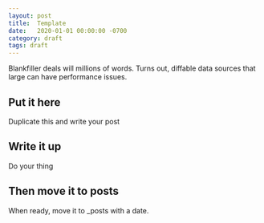 ```yaml
---
layout: post
title:  Template
date:   2020-01-01 00:00:00 -0700
category: draft
tags: draft
---
```


Blankfiller deals will millions of words. Turns out, diffable data sources that large can have performance issues.

## Put it here
Duplicate this and write your post

## Write it up
Do your thing

## Then move it to posts
When ready, move it to _posts with a date.
